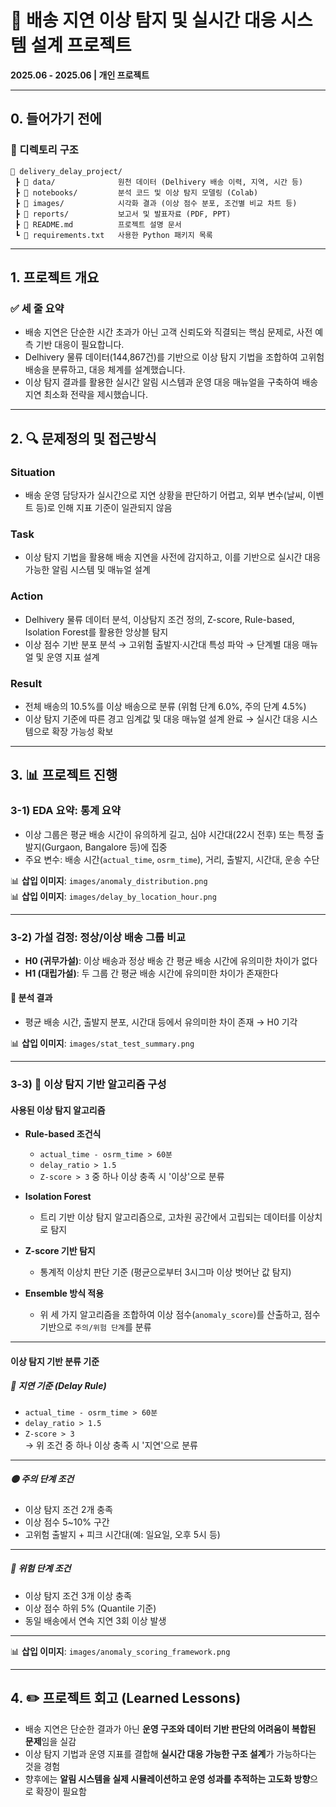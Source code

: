 # 🚚 배송 지연 이상 탐지 및 실시간 대응 시스템 설계 프로젝트

**2025.06 - 2025.06  |  개인 프로젝트**  

---

## 0. 들어가기 전에

### 📂 디렉토리 구조

```plaintext
📁 delivery_delay_project/
 ┣ 📁 data/              원천 데이터 (Delhivery 배송 이력, 지역, 시간 등)
 ┣ 📁 notebooks/         분석 코드 및 이상 탐지 모델링 (Colab)
 ┣ 📁 images/            시각화 결과 (이상 점수 분포, 조건별 비교 차트 등)
 ┣ 📁 reports/           보고서 및 발표자료 (PDF, PPT)
 ┣ 📄 README.md          프로젝트 설명 문서
 ┗ 📄 requirements.txt   사용한 Python 패키지 목록
```

---
## 1. 프로젝트 개요

### ✅ 세 줄 요약
- 배송 지연은 단순한 시간 초과가 아닌 고객 신뢰도와 직결되는 핵심 문제로, 사전 예측 기반 대응이 필요합니다.  
- Delhivery 물류 데이터(144,867건)를 기반으로 이상 탐지 기법을 조합하여 고위험 배송을 분류하고, 대응 체계를 설계했습니다.  
- 이상 탐지 결과를 활용한 실시간 알림 시스템과 운영 대응 매뉴얼을 구축하여 배송 지연 최소화 전략을 제시했습니다.

---

## 2. 🔍 문제정의 및 접근방식

### Situation
- 배송 운영 담당자가 실시간으로 지연 상황을 판단하기 어렵고, 외부 변수(날씨, 이벤트 등)로 인해 지표 기준이 일관되지 않음

### Task
- 이상 탐지 기법을 활용해 배송 지연을 사전에 감지하고, 이를 기반으로 실시간 대응 가능한 알림 시스템 및 매뉴얼 설계

### Action
- Delhivery 물류 데이터 분석, 이상탐지 조건 정의, Z-score, Rule-based, Isolation Forest를 활용한 앙상블 탐지  
- 이상 점수 기반 분포 분석 → 고위험 출발지·시간대 특성 파악 → 단계별 대응 매뉴얼 및 운영 지표 설계

### Result
- 전체 배송의 10.5%를 이상 배송으로 분류 (위험 단계 6.0%, 주의 단계 4.5%)  
- 이상 탐지 기준에 따른 경고 임계값 및 대응 매뉴얼 설계 완료 → 실시간 대응 시스템으로 확장 가능성 확보

---

## 3. 📊 프로젝트 진행

### 3-1) EDA 요약: 통계 요약

- 이상 그룹은 평균 배송 시간이 유의하게 길고, 심야 시간대(22시 전후) 또는 특정 출발지(Gurgaon, Bangalore 등)에 집중  
- 주요 변수: 배송 시간(`actual_time`, `osrm_time`), 거리, 출발지, 시간대, 운송 수단  

📊 **삽입 이미지**: `images/anomaly_distribution.png`  
📊 **삽입 이미지**: `images/delay_by_location_hour.png`

---

### 3-2) 가설 검정: 정상/이상 배송 그룹 비교

- **H0 (귀무가설)**: 이상 배송과 정상 배송 간 평균 배송 시간에 유의미한 차이가 없다  
- **H1 (대립가설)**: 두 그룹 간 평균 배송 시간에 유의미한 차이가 존재한다  

#### 📌 분석 결과
- 평균 배송 시간, 출발지 분포, 시간대 등에서 유의미한 차이 존재 → H0 기각  

📊 **삽입 이미지**: `images/stat_test_summary.png`

---

### 3-3) 🔧 이상 탐지 기반 알고리즘 구성

#### 사용된 이상 탐지 알고리즘

- **Rule-based 조건식**  
  - `actual_time - osrm_time > 60분`  
  - `delay_ratio > 1.5`  
  - `Z-score > 3` 중 하나 이상 충족 시 '이상'으로 분류

- **Isolation Forest**  
  - 트리 기반 이상 탐지 알고리즘으로, 고차원 공간에서 고립되는 데이터를 이상치로 탐지

- **Z-score 기반 탐지**  
  - 통계적 이상치 판단 기준 (평균으로부터 3시그마 이상 벗어난 값 탐지)

- **Ensemble 방식 적용**  
  - 위 세 가지 알고리즘을 조합하여 이상 점수(`anomaly_score`)를 산출하고,
    점수 기반으로 `주의/위험 단계`를 분류

---

#### 이상 탐지 기반 분류 기준

##### 📌 지연 기준 (Delay Rule)
- `actual_time - osrm_time > 60분`  
- `delay_ratio > 1.5`  
- `Z-score > 3`  
→ 위 조건 중 하나 이상 충족 시 '지연'으로 분류  

---

##### 🟡 **주의 단계 조건**
- 이상 탐지 조건 2개 충족  
- 이상 점수 5~10% 구간  
- 고위험 출발지 + 피크 시간대(예: 일요일, 오후 5시 등)

---

##### 🔴 **위험 단계 조건**
- 이상 탐지 조건 3개 이상 충족  
- 이상 점수 하위 5% (Quantile 기준)  
- 동일 배송에서 연속 지연 3회 이상 발생

---

📊 **삽입 이미지**: `images/anomaly_scoring_framework.png`


---

## 4. ✏️ 프로젝트 회고 (Learned Lessons)

- 배송 지연은 단순한 결과가 아닌 **운영 구조와 데이터 기반 판단의 어려움이 복합된 문제**임을 실감  
- 이상 탐지 기법과 운영 지표를 결합해 **실시간 대응 가능한 구조 설계**가 가능하다는 것을 경험  
- 향후에는 **알림 시스템을 실제 시뮬레이션하고 운영 성과를 추적하는 고도화 방향**으로 확장이 필요함
